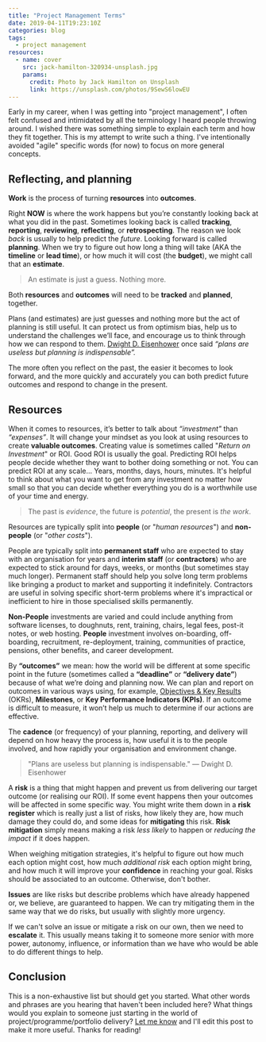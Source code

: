 ```yaml
---
title: "Project Management Terms"
date: 2019-04-11T19:23:10Z
categories: blog  
tags: 
  - project management
resources:
  - name: cover
    src: jack-hamilton-320934-unsplash.jpg
    params:
      credit: Photo by Jack Hamilton on Unsplash
      link: https://unsplash.com/photos/9SewS6lowEU
---
```


Early in my career, when I was getting into "project management", I often felt confused and intimidated by all the terminology I heard people throwing around. I wished there was something simple to explain each term and how they fit together. This is my attempt to write such a thing. I've intentionally avoided "agile" specific words (for now) to focus on more general concepts. 

## Reflecting, and planning
**Work** is the process of turning **resources**  into **outcomes**.

Right **NOW** is where the work happens but you’re constantly looking back at what you did in the past. <!--This is usually called “reporting” (or “tracking”) and is a useful way to think about  and thinking about what you will do in the future.--> Sometimes looking back is called **tracking**, **reporting**, **reviewing**, **reflecting**, or **retrospecting**. The reason we look _back_ is usually to help predict the _future_. Looking forward is called **planning**. When we try to figure out how long a thing will take (AKA the **timeline** or **lead time**), or how much it will cost (the **budget**), we might call that an **estimate**. 

> An estimate is just a guess. Nothing more.

Both **resources** and **outcomes** will need to be **tracked** and **planned**, together.

Plans (and estimates) are just guesses and nothing more but the act of planning is still useful. It can protect us from optimism bias, help us to understand the challenges we’ll face, and encourage us to think through how we can respond to them. [Dwight D. Eisenhower](https://en.wikipedia.org/wiki/Dwight_D._Eisenhower) once said _“plans are useless but planning is indispensable”._ 

The more often you reflect on the past, the easier it becomes to look forward, and the more quickly and accurately you can both predict future outcomes and respond to change in the present.

## Resources 
When it comes to resources, it’s better to talk about _“investment"_ than _“expenses”_. It will change your mindset as you look at using resources to create **valuable outcomes**. Creating value is sometimes called "_Return on Investment_" or ROI. Good ROI is usually the goal. Predicting ROI helps people decide whether they want to bother doing something or not. You can predict ROI at any scale... Years, months, days, hours, minutes. It's helpful to think about what you want to get from any investment no matter how small so that you can decide whether everything you do is a worthwhile use of your time and energy.

<!--That said, sometimes you're just trying things for the sake of trying things and you don't know what the outcome will be. It's a rare and wonderful thing to get to simply play. Take advantage of this and appreciate it fully whenever you get the chance. -->


> The past is _evidence_, the future is _potential_, the present is _the work_.

Resources are typically split into **people** (or "_human resources_") and **non-people** (or "_other costs_").

People are typically split into **permanent staff** who are expected to stay with an organisation for years and **interim staff** (or **contractors**) who are expected to stick around for days, weeks, or months (but sometimes stay much longer). Permanent staff should help you solve long term problems like bringing a product to market and supporting it indefinitely. Contractors are useful in solving specific short-term problems where it's impractical or inefficient to hire in those specialised skills permanently.

**Non-People** investments are varied and could include anything from software licenses, to doughnuts, rent, training, chairs, legal fees, post-it notes, or web hosting. **People** investment involves on-boarding, off-boarding, recruitment, re-deployment, training, communities of practice, pensions, other benefits, and career development.

By **“outcomes”** we mean: how the world will be different at some specific point in the future (sometimes called a **“deadline”** or **“delivery date”**) because of what we’re doing and planning now. We can plan and report on outcomes in various ways using, for example, [Objectives & Key Results](/blog/okrs) (OKRs), **Milestones**, or **Key Performance Indicators (KPIs)**. If an outcome is difficult to measure, it won’t help us much to determine if our actions are effective. 

The **cadence** (or frequency) of your planning, reporting, and delivery will depend on how heavy the process is, how useful it is to the people involved, and how rapidly your organisation and environment change.

> "Plans are useless but planning is indispensable." &mdash; Dwight D. Eisenhower

A **risk** is a thing that might happen and prevent us from delivering our target outcome (or realising our ROI). If some event happens then your outcomes will be affected in some specific way. You might write them down in a **risk register** which is really just a list of risks, how likely they are, how much damage they could do, and some ideas for **mitigating** this risk. **Risk mitigation** simply means making a risk _less likely_ to happen or _reducing the impact_ if it does happen.

When weighing mitigation strategies, it's helpful to figure out how much each option might cost, how much _additional risk_ each option might bring, and how much it will improve your **confidence** in reaching your goal. Risks should be associated to an outcome. Otherwise, don't bother. 

**Issues** are like risks but describe problems which have already happened or, we believe, are guaranteed to happen. We can try mitigating them in the same way that we do risks, but usually with slightly more urgency.

If we can't solve an issue or mitigate a risk on our own, then we need to **escalate** it. This usually means taking it to someone more senior with more power, autonomy, influence, or information than we have who would be able to do different things to help.

## Conclusion
This is a non-exhaustive list but should get you started. What other words and phrases are you hearing that haven't been included here? What things would you explain to someone just starting in the world of project/programme/portfolio delivery? [Let me know](/contact) and I'll edit this post to make it more useful. Thanks for reading!
